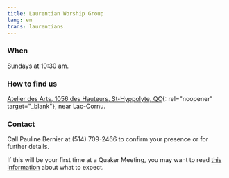 ```yaml
---
title: Laurentian Worship Group
lang: en
trans: laurentians
---
```

### When
Sundays at 10:30 am.
### How to find us
[Atelier des Arts, 1056 des Hauteurs, St-Hyppolyte, QC](https://goo.gl/maps/9LgPP2XZ7VcxjvDQ9){:  rel="noopener" target="_blank"}, near Lac-Cornu.
### Contact
Call Pauline Bernier at (514) 709-2466 to confirm your presence or for further details.

If this will be your first time at a Quaker Meeting, you may want to read [this information](about.html) about what to expect.
